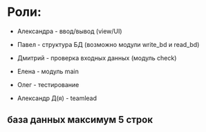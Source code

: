 # Роли:

* Александра - ввод/вывод (view/UI)

* Павел - структура БД (возможно модули write_bd и read_bd)

* Дмитрий - проверка входных данных (модуль check)

* Елена - модуль main

* Олег - тестирование

* Александр Д(я) - teamlead

## база данных максимум 5 строк
